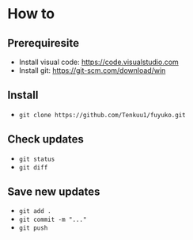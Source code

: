 # How to 

## Prerequiresite

- Install visual code: https://code.visualstudio.com
- Install git: https://git-scm.com/download/win

## Install

- `git clone https://github.com/Tenkuu1/fuyuko.git`

## Check updates

- `git status`
- `git diff`

## Save new updates

- `git add .`
- `git commit -m "..."`
- `git push`
